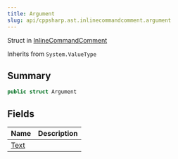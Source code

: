 ```yaml
---
title: Argument
slug: api/cppsharp.ast.inlinecommandcomment.argument
---
```

Struct in [InlineCommandComment](/api/cppsharp/ast/inlinecommandcomment)

Inherits from `System.ValueType`

## Summary



```csharp
public struct Argument
```

## Fields

|Name|Description|
|:---|:---|
|[Text](/api/cppsharp/ast/inlinecommandcomment/argument/text)||

